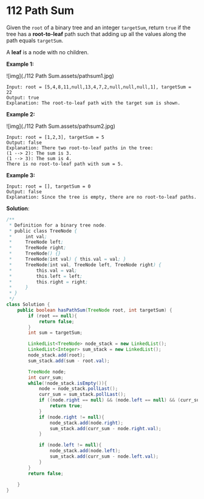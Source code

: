 # 112 Path Sum

Given the `root` of a binary tree and an integer `targetSum`, return `true` if the tree has a **root-to-leaf** path such that adding up all the values along the path equals `targetSum`.

A **leaf** is a node with no children.

 

**Example 1:**

![img](./112 Path Sum.assets/pathsum1.jpg)

```
Input: root = [5,4,8,11,null,13,4,7,2,null,null,null,1], targetSum = 22
Output: true
Explanation: The root-to-leaf path with the target sum is shown.
```

**Example 2:**

![img](./112 Path Sum.assets/pathsum2.jpg)

```
Input: root = [1,2,3], targetSum = 5
Output: false
Explanation: There two root-to-leaf paths in the tree:
(1 --> 2): The sum is 3.
(1 --> 3): The sum is 4.
There is no root-to-leaf path with sum = 5.
```

**Example 3:**

```
Input: root = [], targetSum = 0
Output: false
Explanation: Since the tree is empty, there are no root-to-leaf paths.
```



**Solution**:

```java
/**
 * Definition for a binary tree node.
 * public class TreeNode {
 *     int val;
 *     TreeNode left;
 *     TreeNode right;
 *     TreeNode() {}
 *     TreeNode(int val) { this.val = val; }
 *     TreeNode(int val, TreeNode left, TreeNode right) {
 *         this.val = val;
 *         this.left = left;
 *         this.right = right;
 *     }
 * }
 */
class Solution {
    public boolean hasPathSum(TreeNode root, int targetSum) {
        if (root == null){
            return false;
        }
        int sum = targetSum;

        LinkedList<TreeNode> node_stack = new LinkedList();
        LinkedList<Integer> sum_stack = new LinkedList();
        node_stack.add(root);
        sum_stack.add(sum - root.val);

        TreeNode node;
        int curr_sum;
        while(!node_stack.isEmpty()){
            node = node_stack.pollLast();
            curr_sum = sum_stack.pollLast();
            if ((node.right == null) && (node.left == null) && (curr_sum == 0)){
                return true;
            }
            if (node.right != null){
                node_stack.add(node.right);
                sum_stack.add(curr_sum - node.right.val);
            }

            if (node.left != null){
                node_stack.add(node.left);
                sum_stack.add(curr_sum - node.left.val);
            }
        }
        return false;
        
    }
}
```

